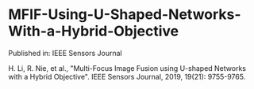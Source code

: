 # MFIF-Using-U-Shaped-Networks-With-a-Hybrid-Objective

Published in: IEEE Sensors Journal

H. Li, R. Nie, et al., "Multi-Focus Image Fusion using U-shaped Networks with a Hybrid Objective". IEEE Sensors Journal, 2019, 19(21): 9755-9765.
